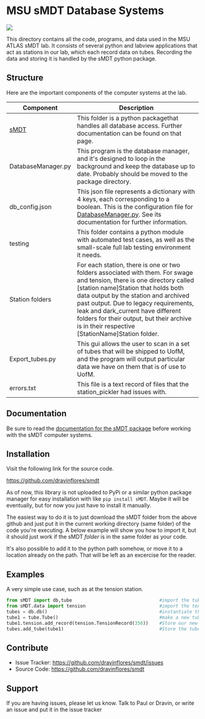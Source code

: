MSU sMDT Database Systems
========
![](https://atlas.cern/sites/atlas-public.web.cern.ch/files/inline-images/ATLAS-Logo-Ref-RGB-H-transparent.png)

This directory contains all the code, programs, and data used in the MSU ATLAS sMDT lab. 
It consists of several python and labview applications that act as stations in our lab, which each record data on tubes.
Recording the data and storing it is handled by the sMDT python package. 

Structure
--------
Here are the important components of the computer systems at the lab.

Component | Description
---|---
[sMDT](documentation/sMDT.md) | This folder is a python packagethat handles all database access. Further documentation can be found on that page.
DatabaseManager.py | This program is the database manager, and it's designed to loop in the background and keep the database up to date. Probably should be moved to the package directory. 
db_config.json | This json file represents a dictionary with 4 keys, each corresponding to a boolean. This is the configuration file for [DatabaseManager.py](documentation/DatabaseManager.md). See its documentation for further information. 
testing | This folder contains a python module with automated test cases, as well as the small-scale full lab testing environment it needs.
Station folders | For each station, there is one or two folders associated with them. For swage and tension, there is one directory called [station name]Station that holds both data output by the station and archived past output. Due to legacy requirements, leak and dark_current have different folders for their output, but their archive is in their respective [StationName]Station folder.
Export_tubes.py | This gui allows the user to scan in a set of tubes that will be shipped to UofM, and the program will output particular data we have on them that is of use to UofM.
errors.txt | This file is a text record of files that the station_pickler had issues with. 

Documentation
-------------
Be sure to read the [documentation for the sMDT package](documentation/home.md) before working with the sMDT computer systems.

Installation
------------
Visit the following link for the source code.

https://github.com/dravinflores/smdt

As of now, this library is not uploaded to PyPi or a similar python package manager for easy installation with like `pip install sMDT`.
Maybe it will be eventually, but for now you just have to install it manually. 

The easiest way to do it is to just download the sMDT folder from the above github and just put it in the current working directory (same folder) of the code you're executing. A below example will show you how to import it, but it should just work if the sMDT *folder* is in the same folder as your code.

It's also possible to add it to the python path somehow, or move it to a location already on the path. That will be left as an excercise for the reader. 

Examples
--------
A very simple use case, such as at the tension station.
```python
from sMDT import db,tube                                #import the tube and db modules
from sMDT.data import tension                           #import the tension module
tubes = db.db()                                         #instantiate the database
tube1 = tube.Tube()                                     #make a new tube
tube1.tension.add_record(tension.TensionRecord(350))    #Store our new data in the tube, in the form of a TensionRecord object. 
tubes.add_tube(tube1)                                   #Store the tube in the database
```

Contribute
----------

- Issue Tracker: https://github.com/dravinflores/smdt/issues
- Source Code: https://github.com/dravinflores/smdt

Support
-------

If you are having issues, please let us know.
Talk to Paul or Dravin, or write an issue and put it in the issue tracker
